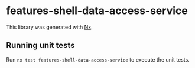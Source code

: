 # features-shell-data-access-service

This library was generated with [Nx](https://nx.dev).

## Running unit tests

Run `nx test features-shell-data-access-service` to execute the unit tests.

